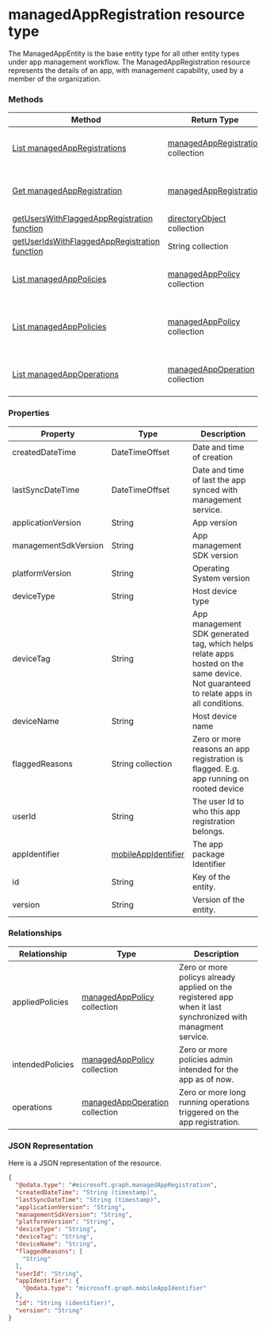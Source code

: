 ﻿# managedAppRegistration resource type

The ManagedAppEntity is the base entity type for all other entity types under app management workflow.
The ManagedAppRegistration resource represents the details of an app, with management capability, used by a member of the organization.
### Methods
|Method|Return Type|Description|
|---|---|---|
|[List managedAppRegistrations](../api/intune_mam_managedappregistration_list.md)|[managedAppRegistration](../resources/intune_mam_managedappregistration.md) collection|List properties and relationships of the [managedAppRegistration](../resources/intune_mam_managedappregistration.md) objects.|
|[Get managedAppRegistration](../api/intune_mam_managedappregistration_get.md)|[managedAppRegistration](../resources/intune_mam_managedappregistration.md)|Read properties and relationships of the [managedAppRegistration](../resources/intune_mam_managedappregistration.md) object.|
|[getUsersWithFlaggedAppRegistration function](../api/intune_mam_managedappregistration_getuserswithflaggedappregistration.md)|[directoryObject](../resources/intune_mam_directoryobject.md) collection|Not yet documented|
|[getUserIdsWithFlaggedAppRegistration function](../api/intune_mam_managedappregistration_getuseridswithflaggedappregistration.md)|String collection|Not yet documented|
|[List managedAppPolicies](../api/intune_mam_managedappregistration_list_managedapppolicy.md)|[managedAppPolicy](../resources/intune_mam_managedapppolicy.md) collection|Get the managedAppPolicies from the appliedPolicies navigation property.|
|[List managedAppPolicies](../api/intune_mam_managedappregistration_list_managedapppolicy.md)|[managedAppPolicy](../resources/intune_mam_managedapppolicy.md) collection|Get the managedAppPolicies from the intendedPolicies navigation property.|
|[List managedAppOperations](../api/intune_mam_managedappregistration_list_managedappoperation.md)|[managedAppOperation](../resources/intune_mam_managedappoperation.md) collection|Get the managedAppOperations from the operations navigation property.|

### Properties
|Property|Type|Description|
|---|---|---|
|createdDateTime|DateTimeOffset|Date and time of creation|
|lastSyncDateTime|DateTimeOffset|Date and time of last the app synced with management service.|
|applicationVersion|String|App version|
|managementSdkVersion|String|App management SDK version|
|platformVersion|String|Operating System version|
|deviceType|String|Host device type|
|deviceTag|String|App management SDK generated tag, which helps relate apps hosted on the same device. Not guaranteed to relate apps in all conditions.|
|deviceName|String|Host device name|
|flaggedReasons|String collection|Zero or more reasons an app registration is flagged. E.g. app running on rooted device|
|userId|String|The user Id to who this app registration belongs.|
|appIdentifier|[mobileAppIdentifier](../resources/intune_mam_mobileappidentifier.md)|The app package Identifier|
|id|String|Key of the entity.|
|version|String|Version of the entity.|

### Relationships
|Relationship|Type|Description|
|---|---|---|
|appliedPolicies|[managedAppPolicy](../resources/intune_mam_managedapppolicy.md) collection|Zero or more policys already applied on the registered app when it last synchronized with managment service.|
|intendedPolicies|[managedAppPolicy](../resources/intune_mam_managedapppolicy.md) collection|Zero or more policies admin intended for the app as of now.|
|operations|[managedAppOperation](../resources/intune_mam_managedappoperation.md) collection|Zero or more long running operations triggered on the app registration.|

### JSON Representation
Here is a JSON representation of the resource.
<!-- {
  "blockType": "resource",
  "keyProperty": "id",
  "@odata.type": "microsoft.graph.managedAppRegistration"
}
-->
```json
{
  "@odata.type": "#microsoft.graph.managedAppRegistration",
  "createdDateTime": "String (timestamp)",
  "lastSyncDateTime": "String (timestamp)",
  "applicationVersion": "String",
  "managementSdkVersion": "String",
  "platformVersion": "String",
  "deviceType": "String",
  "deviceTag": "String",
  "deviceName": "String",
  "flaggedReasons": [
    "String"
  ],
  "userId": "String",
  "appIdentifier": {
    "@odata.type": "microsoft.graph.mobileAppIdentifier"
  },
  "id": "String (identifier)",
  "version": "String"
}
```



